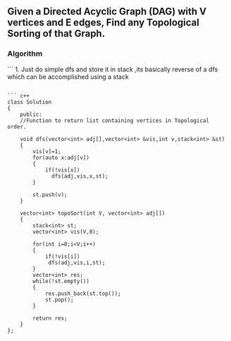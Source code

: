 <h2> Given a Directed Acyclic Graph (DAG) with V vertices and E edges, Find any Topological Sorting of that Graph.</h2>

<h3> Algorithm </h3>
```
1. Just do simple dfs and store it in stack ,its basically reverse of a dfs which can be accomplished using a stack

```

``` c++
class Solution
{
	public:
	//Function to return list containing vertices in Topological order. 
	
	void dfs(vector<int> adj[],vector<int> &vis,int v,stack<int> &st)
	{
	    vis[v]=1;
	    for(auto x:adj[v])
	    {
	        if(!vis[x])
	          dfs(adj,vis,x,st);
	    }
	    
	    st.push(v);
	}
	
	vector<int> topoSort(int V, vector<int> adj[]) 
	{
	    stack<int> st;
	    vector<int> vis(V,0);
	    
	    for(int i=0;i<V;i++)
	    {
	        if(!vis[i])
	         dfs(adj,vis,i,st);
	    }
	    vector<int> res;
	    while(!st.empty())
	    {
	        res.push_back(st.top());
	        st.pop();
	    }
	    
	    return res;
	}
};

```
